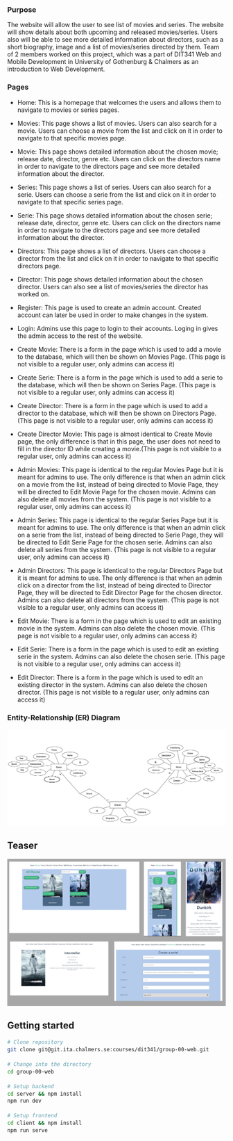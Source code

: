 
### Purpose

The website will allow the user to see list of movies and series. The website will show details about both upcoming and released movies/series. Users also will be able to see more detailed information about directors, such as a short biography, image and a list of movies/series directed by them. Team of 2 members worked on this project, which was a part of DIT341 Web and Mobile Development in University of Gothenburg & Chalmers as an introduction to Web Development.

### Pages

- Home: This is a homepage that welcomes the users and allows them to navigate to movies or series pages.

- Movies: This page shows a list of movies. Users can also search for a movie. Users can choose a movie from the list and click on it in order to navigate to that specific movies page.

- Movie: This page shows detailed information about the chosen movie; release date, director, genre etc. Users can click on the directors name in order to navigate to the directors page and see more detailed information about the director.

- Series: This page shows a list of series. Users can also search for a serie. Users can choose a serie from the list and click on it in order to navigate to that specific series page.

- Serie: This page shows detailed information about the chosen serie; release date, director, genre etc. Users can click on the directors name in order to navigate to the directors page and see more detailed information about the director.

- Directors: This page shows a list of directors. Users can choose a director from the list and click on it in order to navigate to that specific directors page.

- Director: This page shows detailed information about the chosen director. Users can also see a list of movies/series the director has worked on.

- Register: This page is used to create an admin account. Created account can later be used in order to make changes in the system.

- Login: Admins use this page to login to their accounts. Loging in gives the admin access to the rest of the website.

- Create Movie: There is a form in the page which is used to add a movie to the database, which will then be shown on Movies Page. (This page is not visible to a regular user, only admins can access it)

- Create Serie: There is a form in the page which is used to add a serie to the database, which will then be shown on Series Page. (This page is not visible to a regular user, only admins can access it)

- Create Director: There is a form in the page which is used to add a director to the database, which will then be shown on Directors Page. (This page is not visible to a regular user, only admins can access it)

- Create Director Movie: This page is almost identical to Create Movie page, the only difference is that in this page, the user does not need to fill in the director ID while creating a movie.(This page is not visible to a regular user, only admins can access it)

- Admin Movies: This page is identical to the regular Movies Page but it is meant for admins to use. The only difference is that when an admin click on a movie from the list, instead of being directed to Movie Page, they will be directed to Edit Movie Page for the chosen movie. Admins can also delete all movies from the system. (This page is not visible to a regular user, only admins can access it)

- Admin Series: This page is identical to the regular Series Page but it is meant for admins to use. The only difference is that when an admin click on a serie from the list, instead of being directed to Serie Page, they will be directed to Edit Serie Page for the chosen serie. Admins can also delete all series from the system. (This page is not visible to a regular user, only admins can access it)

- Admin Directors: This page is identical to the regular Directors Page but it is meant for admins to use. The only difference is that when an admin click on a director from the list, instead of being directed to Director Page, they will be directed to Edit Director Page for the chosen director. Admins can also delete all directors from the system. (This page is not visible to a regular user, only admins can access it)

- Edit Movie: There is a form in the page which is used to edit an existing movie in the system. Admins can also delete the chosen movie. (This page is not visible to a regular user, only admins can access it)

- Edit Serie: There is a form in the page which is used to edit an existing serie in the system. Admins can also delete the chosen serie. (This page is not visible to a regular user, only admins can access it)

- Edit Director: There is a form in the page which is used to edit an existing director in the system. Admins can also delete the chosen director. (This page is not visible to a regular user, only admins can access it)

### Entity-Relationship (ER) Diagram

![ER Diagram](./images/er_diagram.png)

## Teaser 

![Teaser](./images/teaser.png)


## Getting started

```bash
# Clone repository
git clone git@git.ita.chalmers.se:courses/dit341/group-00-web.git

# Change into the directory
cd group-00-web

# Setup backend
cd server && npm install
npm run dev

# Setup frontend
cd client && npm install
npm run serve
```

